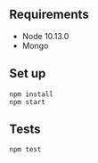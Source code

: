 ## Requirements

* Node 10.13.0
* Mongo

## Set up
```
npm install
npm start
```
## Tests
```
npm test
```


